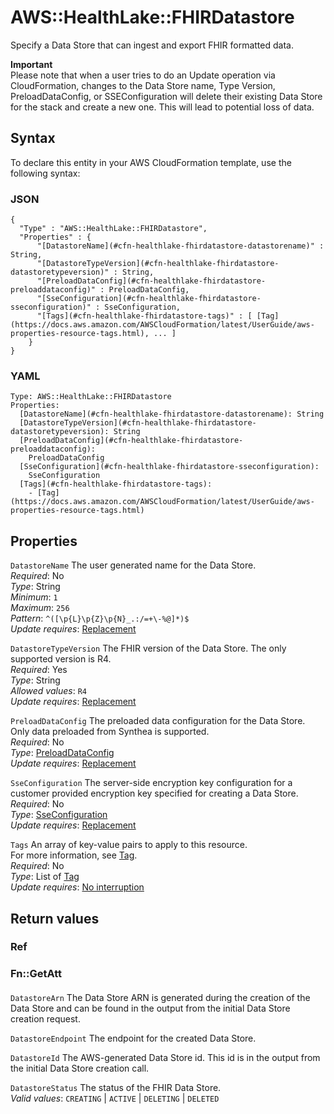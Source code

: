 # AWS::HealthLake::FHIRDatastore<a name="aws-resource-healthlake-fhirdatastore"></a>

Specify a Data Store that can ingest and export FHIR formatted data\.

**Important**  
Please note that when a user tries to do an Update operation via CloudFormation, changes to the Data Store name, Type Version, PreloadDataConfig, or SSEConfiguration will delete their existing Data Store for the stack and create a new one\. This will lead to potential loss of data\. 

## Syntax<a name="aws-resource-healthlake-fhirdatastore-syntax"></a>

To declare this entity in your AWS CloudFormation template, use the following syntax:

### JSON<a name="aws-resource-healthlake-fhirdatastore-syntax.json"></a>

```
{
  "Type" : "AWS::HealthLake::FHIRDatastore",
  "Properties" : {
      "[DatastoreName](#cfn-healthlake-fhirdatastore-datastorename)" : String,
      "[DatastoreTypeVersion](#cfn-healthlake-fhirdatastore-datastoretypeversion)" : String,
      "[PreloadDataConfig](#cfn-healthlake-fhirdatastore-preloaddataconfig)" : PreloadDataConfig,
      "[SseConfiguration](#cfn-healthlake-fhirdatastore-sseconfiguration)" : SseConfiguration,
      "[Tags](#cfn-healthlake-fhirdatastore-tags)" : [ [Tag](https://docs.aws.amazon.com/AWSCloudFormation/latest/UserGuide/aws-properties-resource-tags.html), ... ]
    }
}
```

### YAML<a name="aws-resource-healthlake-fhirdatastore-syntax.yaml"></a>

```
Type: AWS::HealthLake::FHIRDatastore
Properties: 
  [DatastoreName](#cfn-healthlake-fhirdatastore-datastorename): String
  [DatastoreTypeVersion](#cfn-healthlake-fhirdatastore-datastoretypeversion): String
  [PreloadDataConfig](#cfn-healthlake-fhirdatastore-preloaddataconfig): 
    PreloadDataConfig
  [SseConfiguration](#cfn-healthlake-fhirdatastore-sseconfiguration): 
    SseConfiguration
  [Tags](#cfn-healthlake-fhirdatastore-tags): 
    - [Tag](https://docs.aws.amazon.com/AWSCloudFormation/latest/UserGuide/aws-properties-resource-tags.html)
```

## Properties<a name="aws-resource-healthlake-fhirdatastore-properties"></a>

`DatastoreName`  <a name="cfn-healthlake-fhirdatastore-datastorename"></a>
The user generated name for the Data Store\.  
*Required*: No  
*Type*: String  
*Minimum*: `1`  
*Maximum*: `256`  
*Pattern*: `^([\p{L}\p{Z}\p{N}_.:/=+\-%@]*)$`  
*Update requires*: [Replacement](https://docs.aws.amazon.com/AWSCloudFormation/latest/UserGuide/using-cfn-updating-stacks-update-behaviors.html#update-replacement)

`DatastoreTypeVersion`  <a name="cfn-healthlake-fhirdatastore-datastoretypeversion"></a>
The FHIR version of the Data Store\. The only supported version is R4\.  
*Required*: Yes  
*Type*: String  
*Allowed values*: `R4`  
*Update requires*: [Replacement](https://docs.aws.amazon.com/AWSCloudFormation/latest/UserGuide/using-cfn-updating-stacks-update-behaviors.html#update-replacement)

`PreloadDataConfig`  <a name="cfn-healthlake-fhirdatastore-preloaddataconfig"></a>
The preloaded data configuration for the Data Store\. Only data preloaded from Synthea is supported\.  
*Required*: No  
*Type*: [PreloadDataConfig](aws-properties-healthlake-fhirdatastore-preloaddataconfig.md)  
*Update requires*: [Replacement](https://docs.aws.amazon.com/AWSCloudFormation/latest/UserGuide/using-cfn-updating-stacks-update-behaviors.html#update-replacement)

`SseConfiguration`  <a name="cfn-healthlake-fhirdatastore-sseconfiguration"></a>
 The server\-side encryption key configuration for a customer provided encryption key specified for creating a Data Store\.   
*Required*: No  
*Type*: [SseConfiguration](aws-properties-healthlake-fhirdatastore-sseconfiguration.md)  
*Update requires*: [Replacement](https://docs.aws.amazon.com/AWSCloudFormation/latest/UserGuide/using-cfn-updating-stacks-update-behaviors.html#update-replacement)

`Tags`  <a name="cfn-healthlake-fhirdatastore-tags"></a>
An array of key\-value pairs to apply to this resource\.  
For more information, see [Tag](https://docs.aws.amazon.com/AWSCloudFormation/latest/UserGuide/aws-properties-resource-tags.html)\.  
*Required*: No  
*Type*: List of [Tag](https://docs.aws.amazon.com/AWSCloudFormation/latest/UserGuide/aws-properties-resource-tags.html)  
*Update requires*: [No interruption](https://docs.aws.amazon.com/AWSCloudFormation/latest/UserGuide/using-cfn-updating-stacks-update-behaviors.html#update-no-interrupt)

## Return values<a name="aws-resource-healthlake-fhirdatastore-return-values"></a>

### Ref<a name="aws-resource-healthlake-fhirdatastore-return-values-ref"></a>

### Fn::GetAtt<a name="aws-resource-healthlake-fhirdatastore-return-values-fn--getatt"></a>

#### <a name="aws-resource-healthlake-fhirdatastore-return-values-fn--getatt-fn--getatt"></a>

`DatastoreArn`  <a name="DatastoreArn-fn::getatt"></a>
The Data Store ARN is generated during the creation of the Data Store and can be found in the output from the initial Data Store creation request\.

`DatastoreEndpoint`  <a name="DatastoreEndpoint-fn::getatt"></a>
The endpoint for the created Data Store\.

`DatastoreId`  <a name="DatastoreId-fn::getatt"></a>
The AWS\-generated Data Store id\. This id is in the output from the initial Data Store creation call\.

`DatastoreStatus`  <a name="DatastoreStatus-fn::getatt"></a>
The status of the FHIR Data Store\.  
*Valid values*: `CREATING` \| `ACTIVE` \| `DELETING` \| `DELETED`
